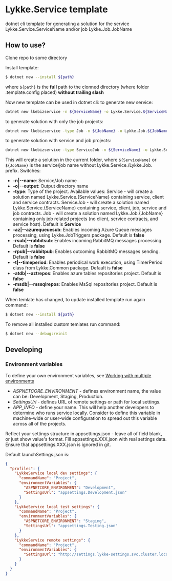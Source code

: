 # Lykke.Service template #

dotnet cli template for generating a solution for the service Lykke.Service.ServiceName and/or job Lykke.Job.JobName

## How to use? ##

Clone repo to some directory

Install template:
```sh
$ dotnet new --install ${path}
```
where `${path}` is the **full** path to the clonned directory (where folder .template.config placed) **without trailing slash**

Now new template can be used in dotnet cli:
to generate new service:
```sh
dotnet new lkebizservice -n ${ServiceName} -o Lykke.Service.${ServiceName} [-az {true|false} -rpub {true|false} -rsub {true|false} -t {true|false} -atdb {true|false} -msdb {true|false}]
```

to generate solution with only the job projects:
```sh
dotnet new lkebizservice -type Job -n ${JobName} -o Lykke.Job.${JobName} [-az {true|false} -rpub {true|false} -rsub {true|false} -t {true|false} -atdb {true|false} -msdb {true|false}]
```

to generate solution with service and job projects:
```sh
dotnet new lkebizservice -type ServiceJob -n ${ServiceName} -o Lykke.Service.${ServiceName} [-az {true|false} -rpub {true|false} -rsub {true|false} -t {true|false} -atdb {true|false} -msdb {true|false}]
```

This will create a solution in the current folder, where `${ServiceName}` or `${JobName}` is the service/job name without Lykke.Service./Lykke.Job. prefix. Switches:

-   **-n|--name**: Service/Job name
-   **-o|--output**: Output directory name
-   **-type**: Type of the project. Available values: 
Service - will create a solution named Lykke.Service.{ServiceName} containing service, client and service contracts.
ServiceJob - will create a solution named Lykke.Service.{ServiceName} containing service, client, job, service and job contracts.
Job - will create a solution named Lykke.Job.{JobName} containing only job related projects (no client, service contracts, and service host). 
Default is **Service**
-   **-az|--azurequeuesub**: Enables incoming Azure Queue messages processing, using Lykke.JobTriggers package. Default is  **false**
-   **-rsub|--rabbitsub**: Enables incoming RabbitMQ messages processing. Default is  **false**
-   **-rpub|--rabbitpub**: Enables outcoming RabbitMQ messages sending. Default is  **false**
-   **-t|--timeperiod**: Enables periodical work execution, using TimerPeriod class from Lykke.Common package. Default is  **false**
-   **-atdb|--aztrepos**: Enables azure tables repositories project. Default is  **false**
-   **-msdb|--mssqlrepos**: Enables MsSql repositories project. Default is  **false**

When temlate has changed, to update installed template run again command:

```sh
$ dotnet new --install ${path}
```

To remove all installed custom temlates run command:

```sh
$ dotnet new --debug:reinit 
```

## Developing ##

### Environment variables ###

To define your own environment variables, see [Working with multiple environments](https://docs.microsoft.com/en-us/aspnet/core/fundamentals/environments)

* *ASPNETCORE_ENVIRONMENT* - defines environment name, the value can be: Development, Staging, Production.
* *SettingsUrl* - defines URL of remote settings or path for local settings.
* *APP_INFO* - define your name. This will help another developers to determine who runs service locally. Consider to define this variable in machine-wide or user-wide configuration to spread out this variable across all of the projects.

Reflect your settings structure in appsettings.json - leave all of field blank, or just show value's format. Fill appsettings.XXX.json with real settings data. Ensure that appsettings.XXX.json is ignored in git.

Default launchSettings.json is:

```json
{
  "profiles": {
    "LykkeService local dev settings": {
      "commandName": "Project",
      "environmentVariables": {
        "ASPNETCORE_ENVIRONMENT": "Development",
        "SettingsUrl": "appsettings.Development.json"
      }
    },
    "LykkeService local test settings": {
      "commandName": "Project",
      "environmentVariables": {
        "ASPNETCORE_ENVIRONMENT": "Staging",
        "SettingsUrl": "appsettings.Testing.json"
      }
    },
    "LykkeService remote settings": {
      "commandName": "Project",
      "environmentVariables": {
        "SettingsUrl": "http://settings.lykke-settings.svc.cluster.local/your_token_LykkeServiceJob"
      }
    }
  }
}
```
